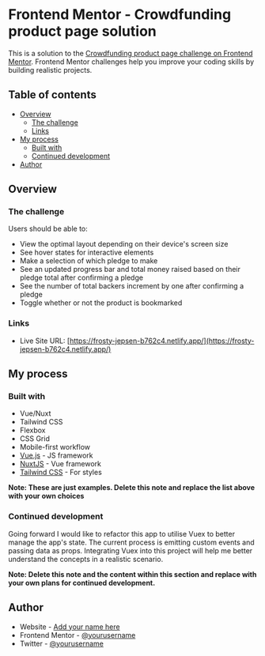 # Frontend Mentor - Crowdfunding product page solution

This is a solution to the [Crowdfunding product page challenge on Frontend Mentor](https://www.frontendmentor.io/challenges/crowdfunding-product-page-7uvcZe7ZR). Frontend Mentor challenges help you improve your coding skills by building realistic projects.

## Table of contents

- [Overview](#overview)
  - [The challenge](#the-challenge)
  - [Links](#links)
- [My process](#my-process)
  - [Built with](#built-with)
  - [Continued development](#continued-development)
- [Author](#author)

## Overview

### The challenge

Users should be able to:

- View the optimal layout depending on their device's screen size
- See hover states for interactive elements
- Make a selection of which pledge to make
- See an updated progress bar and total money raised based on their pledge total after confirming a pledge
- See the number of total backers increment by one after confirming a pledge
- Toggle whether or not the product is bookmarked

### Links

- Live Site URL: [https://frosty-jepsen-b762c4.netlify.app/](https://frosty-jepsen-b762c4.netlify.app/)

## My process

### Built with

- Vue/Nuxt
- Tailwind CSS
- Flexbox
- CSS Grid
- Mobile-first workflow
- [Vue.js](https://vuejs.org/) - JS framework
- [NuxtJS](https://nuxtjs.org/) - Vue framework
- [Tailwind CSS](https://tailwindcss.com/) - For styles

**Note: These are just examples. Delete this note and replace the list above with your own choices**

### Continued development

Going forward I would like to refactor this app to utilise Vuex to better manage the app's state. The current process is emitting custom events and passing data as props. Integrating Vuex into this project will help me better understand the concepts in a realistic scenario.

**Note: Delete this note and the content within this section and replace with your own plans for continued development.**

## Author

- Website - [Add your name here](https://www.your-site.com)
- Frontend Mentor - [@yourusername](https://www.frontendmentor.io/profile/yourusername)
- Twitter - [@yourusername](https://www.twitter.com/yourusername)
